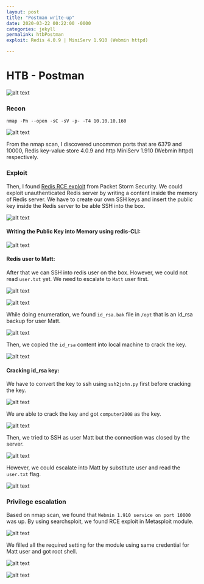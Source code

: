 ```yaml
---
layout: post
title: "Postman write-up"
date: 2020-03-22 00:22:00 -0000
categories: jekyll
permalink: htbPostman
exploit: Redis 4.0.9 | MiniServ 1.910 (Webmin httpd)

---
```


# HTB - Postman

![alt text](https://raw.githubusercontent.com/faisalfs10x/faisalfs10x.github.io/master/asset/htbwriteup/linux/postman/intro.PNG "postman intro")

### Recon
    nmap -Pn --open -sC -sV -p- -T4 10.10.10.160 

![alt text](https://raw.githubusercontent.com/faisalfs10x/faisalfs10x.github.io/master/asset/htbwriteup/linux/postman/1.png)

From the nmap scan, I discovered uncommon ports that are 6379 and 10000, Redis key-value store 4.0.9 and http MiniServ 1.910 (Webmin httpd) respectively.

### Exploit
Then, I found [Redis RCE exploit](https://packetstormsecurity.com/files/134200/Redis-Remote-Command-Execution.html) from Packet Storm Security. We could exploit unauthenticated Redis server by writing a content inside the memory of Redis server. We have to create our own SSH keys and insert the public key inside the Redis server to be able SSH into the box.

![alt text](https://raw.githubusercontent.com/faisalfs10x/faisalfs10x.github.io/master/asset/htbwriteup/linux/postman/2.png)

#### Writing the Public Key into Memory using redis-CLI:

![alt text](https://raw.githubusercontent.com/faisalfs10x/faisalfs10x.github.io/master/asset/htbwriteup/linux/postman/3.png)

#### Redis user to Matt:

After that we can SSH into redis user on the box. However, we could not read `user.txt` yet. We need to escalate to `Matt` user first.

![alt text](https://raw.githubusercontent.com/faisalfs10x/faisalfs10x.github.io/master/asset/htbwriteup/linux/postman/4.png)

![alt text](https://raw.githubusercontent.com/faisalfs10x/faisalfs10x.github.io/master/asset/htbwriteup/linux/postman/5.png)

While doing enumeration, we found `id_rsa.bak` file in `/opt` that is an id_rsa backup for user Matt.

![alt text](https://raw.githubusercontent.com/faisalfs10x/faisalfs10x.github.io/master/asset/htbwriteup/linux/postman/6.png)

Then, we copied the `id_rsa` content into local machine to crack the key.

![alt text](https://raw.githubusercontent.com/faisalfs10x/faisalfs10x.github.io/master/asset/htbwriteup/linux/postman/7.png)

#### Cracking id_rsa key:

We have to convert the key to ssh using `ssh2john.py` first before cracking the key.

![alt text](https://raw.githubusercontent.com/faisalfs10x/faisalfs10x.github.io/master/asset/htbwriteup/linux/postman/8.png)

We are able to crack the key and got `computer2008` as the key.

![alt text](https://raw.githubusercontent.com/faisalfs10x/faisalfs10x.github.io/master/asset/htbwriteup/linux/postman/9.png)

Then, we tried to SSH as user Matt but the connection was closed by the server.

![alt text](https://raw.githubusercontent.com/faisalfs10x/faisalfs10x.github.io/master/asset/htbwriteup/linux/postman/10.png)

However, we could escalate into Matt by substitute user and read the `user.txt` flag.

![alt text](https://raw.githubusercontent.com/faisalfs10x/faisalfs10x.github.io/master/asset/htbwriteup/linux/postman/11.png)

### Privilege escalation
Based on nmap scan, we found that `Webmin 1.910 service on port 10000` was up. By using searchsploit, we found RCE exploit in Metasploit module.

![alt text](https://raw.githubusercontent.com/faisalfs10x/faisalfs10x.github.io/master/asset/htbwriteup/linux/postman/12.png)

We filled all the required setting for the module using same credential for Matt user and got root shell.

![alt text](https://raw.githubusercontent.com/faisalfs10x/faisalfs10x.github.io/master/asset/htbwriteup/linux/postman/13.png)

![alt text](https://raw.githubusercontent.com/faisalfs10x/faisalfs10x.github.io/master/asset/htbwriteup/linux/postman/14.png)
